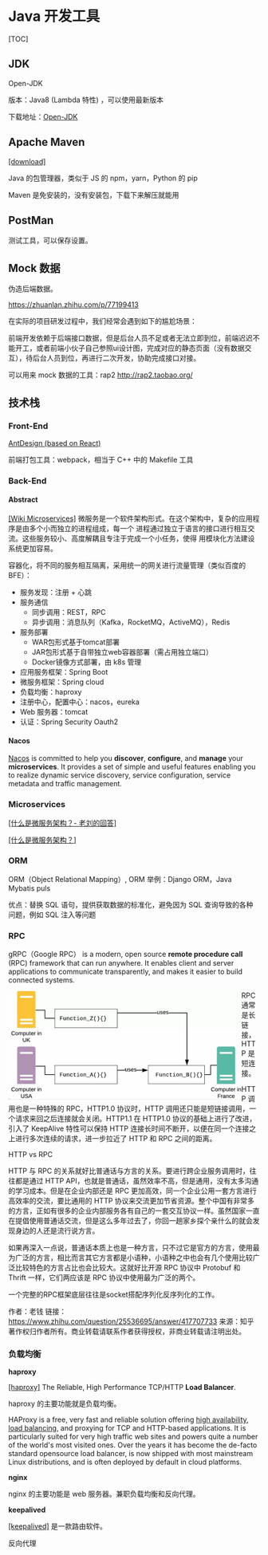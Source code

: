# Java 开发工具

[TOC]

## JDK

Open-JDK

版本：Java8 (Lambda 特性) ，可以使用最新版本

下载地址：[Open-JDK](https://adoptopenjdk.net/releases.html?variant=openjdk8&jvmVariant=hotspot)



## Apache Maven

[[download]](https://maven.apache.org/download.cgi)

Java 的包管理器，类似于 JS 的 npm，yarn，Python 的 pip

Maven 是免安装的，没有安装包，下载下来解压就能用

## PostMan

测试工具，可以保存设置。



## Mock 数据

伪造后端数据。

https://zhuanlan.zhihu.com/p/77199413

在实际的项目研发过程中，我们经常会遇到如下的尴尬场景：

前端开发依赖于后端接口数据，但是后台人员不足或者无法立即到位，前端迟迟不能开工，或者前端小伙子自己参照ui设计图，完成对应的静态页面（没有数据交互），待后台人员到位，再进行二次开发，协助完成接口对接。

可以用来 mock 数据的工具：rap2 http://rap2.taobao.org/

## 技术栈

### Front-End

[AntDesign (based on React)](https://ant.design/)

前端打包工具：webpack，相当于 C++ 中的 Makefile 工具

### Back-End

#### Abstract

[[Wiki Microservices]](https://en.wikipedia.org/wiki/Microservices) 微服务是一个软件架构形式。在这个架构中，复杂的应用程序是由多个小而独立的进程组成，每一个 进程通过独立于语言的接口进行相互交流。这些服务较小、高度解耦且专注于完成一个小任务，使得 用模块化方法建设系统更加容易。

容器化，将不同的服务相互隔离，采用统一的网关进行流量管理（类似百度的 BFE）：

* 服务发现：注册 + 心跳
* 服务通信
  * 同步调用：REST，RPC
  * 异步调用：消息队列（Kafka，RocketMQ，ActiveMQ），Redis
* 服务部署
  * WAR包形式基于tomcat部署
  * JAR包形式基于自带独立web容器部署（需占用独立端口）
  * Docker镜像方式部署，由 k8s 管理
* 应用服务框架：Spring Boot
* 微服务框架：Spring cloud
* 负载均衡：haproxy
* 注册中心，配置中心：nacos，eureka
* Web 服务器：tomcat
* 认证：Spring Security Oauth2

#### Nacos

[Nacos](https://nacos.io/en-us/docs/what-is-nacos.html) is committed to help you **discover**, **configure**, and **manage** your **microservices**. It provides a set of simple and useful features enabling you to realize dynamic service discovery, service configuration, service metadata and traffic management.

### Microservices

[[什么是微服务架构？- 老刘的回答]](https://www.zhihu.com/question/65502802/answer/802678798)

[[什么是微服务架构？]](https://www.zhihu.com/question/65502802)

### ORM

ORM（Object Relational Mapping）, ORM 举例：Django ORM，Java Mybatis puls

优点：替换 SQL 语句，提供获取数据的标准化，避免因为 SQL 查询导致的各种问题，例如 SQL 注入等问题

### RPC

gRPC（Google RPC） is a modern, open source **remote procedure call** (RPC) framework that can run anywhere. It enables client and server applications to communicate transparently, and makes it easier to build connected systems. 

<img align="left" src="assets/image-20201106091824908.png" alt="image-20201106091824908" style="zoom:50%;" />



RPC 通常是长链接，HTTP 是短连接。

HTTP 调用也是一种特殊的 RPC，HTTP1.0 协议时，HTTP 调用还只能是短链接调用，一个请求来回之后连接就会关闭。HTTP1.1 在 HTTP1.0 协议的基础上进行了改进，引入了 KeepAlive 特性可以保持 HTTP 连接长时间不断开，以便在同一个连接之上进行多次连续的请求，进一步拉近了 HTTP 和 RPC 之间的距离。

HTTP vs RPC

HTTP 与 RPC 的关系就好比普通话与方言的关系。要进行跨企业服务调用时，往往都是通过 HTTP API，也就是普通话，虽然效率不高，但是通用，没有太多沟通的学习成本。但是在企业内部还是 RPC 更加高效，同一个企业公用一套方言进行高效率的交流，要比通用的 HTTP 协议来交流更加节省资源。整个中国有非常多的方言，正如有很多的企业内部服务各有自己的一套交互协议一样。虽然国家一直在提倡使用普通话交流，但是这么多年过去了，你回一趟家乡探个亲什么的就会发现身边的人还是流行说方言。

如果再深入一点说，普通话本质上也是一种方言，只不过它是官方的方言，使用最为广泛的方言，相比而言其它方言都是小语种，小语种之中也会有几个使用比较广泛比较特色的方言占比也会比较大。这就好比开源 RPC 协议中 Protobuf 和 Thrift 一样，它们两应该是 RPC 协议中使用最为广泛的两个。

一个完整的RPC框架底层往往是socket搭配序列化反序列化的工作。



作者：老钱
链接：https://www.zhihu.com/question/25536695/answer/417707733
来源：知乎
著作权归作者所有。商业转载请联系作者获得授权，非商业转载请注明出处。



### 负载均衡

**haproxy**

[[haproxy]](http://www.haproxy.org/) The Reliable, High Performance TCP/HTTP **Load Balancer**. 

haproxy 的主要功能就是负载均衡。

HAProxy is a free, very fast and reliable solution offering [high availability](http://en.wikipedia.org/wiki/High_availability), [load balancing](http://en.wikipedia.org/wiki/Load_balancer), and proxying for TCP and HTTP-based applications. It is particularly suited for very high traffic web sites and powers quite a number of the world's most visited ones. Over the years it has become the de-facto standard opensource load balancer, is now shipped with most mainstream Linux distributions, and is often deployed by default in cloud platforms.

**nginx**

nginx 的主要功能是 web 服务器。兼职负载均衡和反向代理。

**keepalived**

[[keepalived]](https://www.keepalived.org/) 是一款路由软件。

反向代理